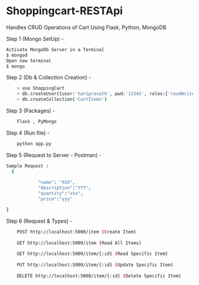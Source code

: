 # Shoppingcart-RESTApi
Handles CRUD Operations of Cart Using Flask, Python, MongoDB

Step 1 (Mongo SetUp) - 
```bash
Activate MongoDb Server in a Terminal
$ mongod
Open new terminal
$ mongo
```
Step 2 (Db & Collection Creation) -
```bash
    > use ShoppingCart                                                                 
    > db.createUser({user:'hariprasath', pwd:'12345', roles:['readWrite', 'dbAdmin']})
    > db.createCollection('CartItems')
```
Step 3 (Packages) -
```bash
    Flask , PyMongo
```
Step 4 (Run file) - 
```bash
    python app.py
```
Step 5 (Request to Server - Postman) -
```bash
Sample Request :
  {
            
            "name": "XXX",
            "description":"YYY",
            "quantity":"xxx",
            "price":"yyy"

}
```
Step 6 (Request & Types) -
```bash
    POST http://localhost:5000/item (Create Item)
    
    GET http://localhost:5000/item (Read All Items)
    
    GET http://localhost:5000/item/{:id} (Read Specific Item)
    
    PUT http://localhost:5000/item/{:id} (Update Specific Item)
    
    DELETE http://localhost:5000/item/{:id} (Delete Specific Item)
    

```

